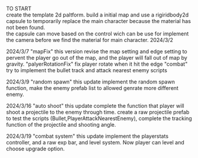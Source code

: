 TO START  
create the template 2d paltform. build a initial map and use a rigiridbody2d capsule to temporarily replace the main character because the material has not been found.  
the capsule can move based on the control wich can be use for implement the camera before we find the material for main character. 2024/3/2

2024/3/7
"mapFix" this version revise the map setting and edge setting to pervent the player go out of the map, and the player will fall out of map by gravity.
"palyerRotationFix" fix player rotate when it hit the edge
"combat" try to implement the bullet track and attack nearest enemy scripts

2024/3/9
"random spawn" this update implement the random spawn function, make the enemy prefab list to allowed genrate more different enemy.

2024/3/16
"auto shoot" this update complete the function that player will shoot a projectile to the enemy through time. create a raw projectile prefab to test the scripts (Bullet,PlayerAttackNearestEnemy), complete the tracking function of the projectile and shooting angle.

2024/3/19
"combat system" this update implement the playerstats controller, and a raw exp bar, and level system. Now player can level and choose upgrade option.